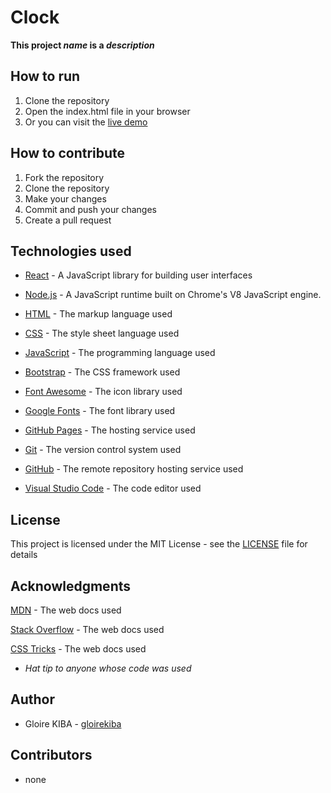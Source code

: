 # Clock

**This project *name* is a *description***

## How to run 

1. Clone the repository
2. Open the index.html file in your browser
3. Or you can visit the [live demo](https://example.com)

## How to contribute

1. Fork the repository
2. Clone the repository
3. Make your changes
4. Commit and push your changes
5. Create a pull request


## Technologies used
- [React](https://reactjs.org/) - A JavaScript library for building user interfaces
- [Node.js](https://nodejs.org/en/) - A JavaScript runtime built on Chrome's V8 JavaScript engine.
- [HTML](https://developer.mozilla.org/en-US/docs/Web/HTML) - The markup language used
- [CSS](https://developer.mozilla.org/en-US/docs/Web/CSS) - The style sheet language used
- [JavaScript](https://developer.mozilla.org/en-US/docs/Web/JavaScript) - The programming language used
- [Bootstrap](https://getbootstrap.com/) - The CSS framework used

- [Font Awesome](https://fontawesome.com/) - The icon library used

- [Google Fonts](https://fonts.google.com/) - The font library used

- [GitHub Pages](https://pages.github.com/) - The hosting service used
  
- [Git](https://git-scm.com/) - The version control system used

- [GitHub](https://github.com/) - The remote repository hosting service used

- [Visual Studio Code](https://code.visualstudio.com/) - The code editor used



## License

This project is licensed under the MIT License - see the [LICENSE](LICENSE) file for details

## Acknowledgments

[MDN](https://developer.mozilla.org/en-US/) - The web docs used

[Stack Overflow](https://stackoverflow.com/) - The web docs used

[CSS Tricks](https://css-tricks.com/) - The web docs used

- *Hat tip to anyone whose code was used*

## Author

* Gloire KIBA - [gloirekiba](https://github.com/gloirekiba)

## Contributors

* none


